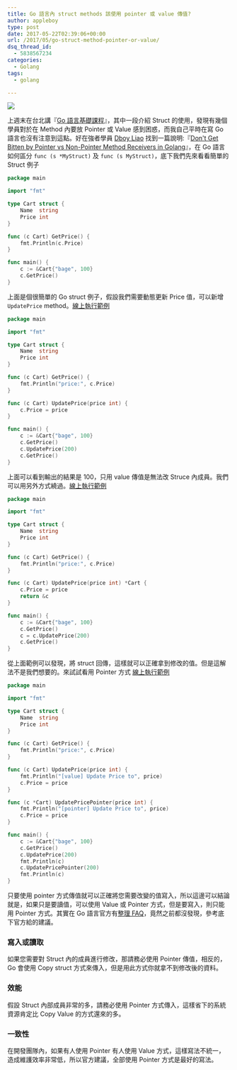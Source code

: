```yaml
---
title: Go 語言內 struct methods 該使用 pointer 或 value 傳值?
author: appleboy
type: post
date: 2017-05-22T02:39:06+00:00
url: /2017/05/go-struct-method-pointer-or-value/
dsq_thread_id:
  - 5838567234
categories:
  - Golang
tags:
  - golang

---
```

[![][1]][1]

上週末在台北講『[Go 語言基礎課程][2]』，其中一段介紹 Struct 的使用，發現有幾個學員對於在 Method 內要放 Pointer 或 Value 感到困惑，而我自己平時在寫 Go 語言也沒有注意到這點。好在強者學員 [Dboy Liao][3] 找到一篇說明:『[Don't Get Bitten by Pointer vs Non-Pointer Method Receivers in Golang][4]』，在 Go 語言如何區分 `func (s *MyStruct)` 及 `func (s MyStruct)`，底下我們先來看看簡單的 Struct 例子

```go
package main

import "fmt"

type Cart struct {
    Name  string
    Price int
}

func (c Cart) GetPrice() {
    fmt.Println(c.Price)
}

func main() {
    c := &Cart{"bage", 100}
    c.GetPrice()
}
```

<!--more-->

上面是個很簡單的 Go struct 例子，假設我們需要動態更新 Price 值，可以新增 `UpdatePrice` method。[線上執行範例][5]

```go
package main

import "fmt"

type Cart struct {
    Name  string
    Price int
}

func (c Cart) GetPrice() {
    fmt.Println("price:", c.Price)
}

func (c Cart) UpdatePrice(price int) {
    c.Price = price
}

func main() {
    c := &Cart{"bage", 100}
    c.GetPrice()
    c.UpdatePrice(200)
    c.GetPrice()
}
```

上面可以看到輸出的結果是 100，只用 value 傳值是無法改 Struce 內成員。我們可以用另外方式繞過。[線上執行範例][6]

```go
package main

import "fmt"

type Cart struct {
    Name  string
    Price int
}

func (c Cart) GetPrice() {
    fmt.Println("price:", c.Price)
}

func (c Cart) UpdatePrice(price int) *Cart {
    c.Price = price
    return &c
}

func main() {
    c := &Cart{"bage", 100}
    c.GetPrice()
    c = c.UpdatePrice(200)
    c.GetPrice()
}
```

從上面範例可以發現，將 struct 回傳，這樣就可以正確拿到修改的值。但是這解法不是我們想要的。來試試看用 Pointer 方式 [線上執行範例][7]

```go
package main

import "fmt"

type Cart struct {
    Name  string
    Price int
}

func (c Cart) GetPrice() {
    fmt.Println("price:", c.Price)
}

func (c Cart) UpdatePrice(price int) {
    fmt.Println("[value] Update Price to", price)
    c.Price = price
}

func (c *Cart) UpdatePricePointer(price int) {
    fmt.Println("[pointer] Update Price to", price)
    c.Price = price
}

func main() {
    c := &Cart{"bage", 100}
    c.GetPrice()
    c.UpdatePrice(200)
    fmt.Println(c)
    c.UpdatePricePointer(200)
    fmt.Println(c)
}
```

只要使用 pointer 方式傳值就可以正確將您需要改變的值寫入，所以這邊可以結論就是，如果只是要讀值，可以使用 Value 或 Pointer 方式，但是要寫入，則只能用 Pointer 方式。其實在 Go 語言官方有[整理 FAQ][8]，竟然之前都沒發現，參考底下官方給的建議。

### 寫入或讀取

如果您需要對 Struct 內的成員進行修改，那請務必使用 Pointer 傳值，相反的，Go 會使用 Copy struct 方式來傳入，但是用此方式你就拿不到修改後的資料。

### 效能

假設 Struct 內部成員非常的多，請務必使用 Pointer 方式傳入，這樣省下的系統資源肯定比 Copy Value 的方式還來的多。

### 一致性

在開發團隊內，如果有人使用 Pointer 有人使用 Value 方式，這樣寫法不統一，造成維護效率非常低，所以官方建議，全部使用 Pointer 方式是最好的寫法。

 [1]: https://lh3.googleusercontent.com/jsocHCR9A9yEfDVUTrU0m42_aHhTEVDGW5p5PsQSx7GSlkt3gLjohfXH3S7P7p982332ruU_e-EtW0LwmiuZjvN65VIcyME-zE35C6EM0IV1nqY6KoNw3dwW2djjid3F-T5YgnJothA=w1920-h1080
 [2]: http://learning.ithome.com.tw/course/JjojzNh9P1N9H
 [3]: https://www.facebook.com/YinChenLiao?fref=nf
 [4]: https://nathanleclaire.com/blog/2014/08/09/dont-get-bitten-by-pointer-vs-non-pointer-method-receivers-in-golang/
 [5]: https://play.golang.org/p/MPU3W-qR26
 [6]: https://play.golang.org/p/sckO_D1ImM
 [7]: https://play.golang.org/p/euf_D2cE15
 [8]: https://golang.org/doc/faq#methods_on_values_or_pointers